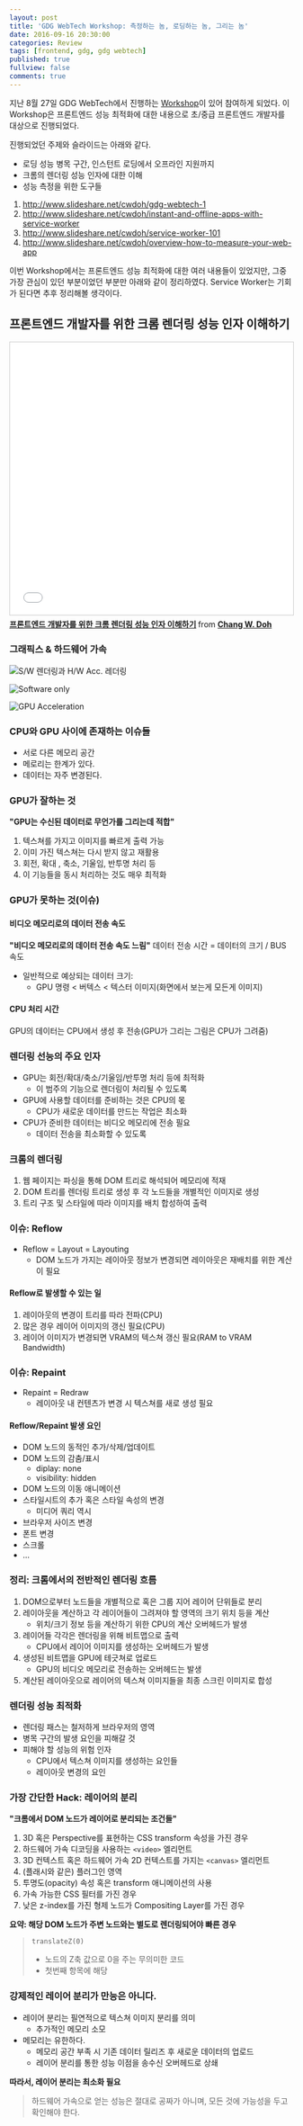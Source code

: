 ```yaml
---
layout: post
title: 'GDG WebTech Workshop: 측정하는 놈, 로딩하는 놈, 그리는 놈'
date: 2016-09-16 20:30:00
categories: Review
tags: [frontend, gdg, gdg webtech]
published: true
fullview: false
comments: true
---
```


지난 8월 27일 GDG WebTech에서 진행하는 [Workshop](http://onoffmix.com/event/75765)이 있어 참여하게 되었다. 이 Workshop은 프론트엔드 성능 최적화에 대한 내용으로 초/중급 프론트엔드 개발자를 대상으로 진행되었다.

진행되었던 주제와 슬라이드는 아래와 같다.

* 로딩 성능 병목 구간, 인스턴트 로딩에서 오프라인 지원까지
* 크롬의 렌더링 성능 인자에 대한 이해
* 성능 측정을 위한 도구들

1. http://www.slideshare.net/cwdoh/gdg-webtech-1
2. http://www.slideshare.net/cwdoh/instant-and-offline-apps-with-service-worker
3. http://www.slideshare.net/cwdoh/service-worker-101
4. http://www.slideshare.net/cwdoh/overview-how-to-measure-your-web-app

이번 Workshop에서는 프론트엔드 성능 최적화에 대한 여러 내용들이 있었지만, 그중 가장 관심이 있던 부분이었던 부분만 아래와 같이 정리하였다. Service Worker는 기회가 된다면 추후 정리해볼 생각이다.

## 프론트엔드 개발자를 위한 크롬 렌더링 성능 인자 이해하기

<iframe src="//www.slideshare.net/slideshow/embed_code/key/gB5gPyQK2Z5iyG" width="595" height="485" frameborder="0" marginwidth="0" marginheight="0" scrolling="no" style="border:1px solid #CCC; border-width:1px; margin-bottom:5px; max-width: 100%;" allowfullscreen> </iframe> <div style="margin-bottom:5px"> <strong> <a href="//www.slideshare.net/cwdoh/gdg-webtech-1" title="프론트엔드 개발자를 위한 크롬 렌더링 성능 인자 이해하기" target="_blank">프론트엔드 개발자를 위한 크롬 렌더링 성능 인자 이해하기</a> </strong> from <strong><a href="//www.slideshare.net/cwdoh" target="_blank">Chang W. Doh</a></strong> </div>

### 그래픽스 & 하드웨어 가속

![S/W 렌더링과 H/W Acc. 레더링](http://image.slidesharecdn.com/gdgwebtech1-2-140619105952-phpapp02/95/-8-638.jpg?cb=1407742521)

![Software only](http://image.slidesharecdn.com/gdgwebtech1-2-140619105952-phpapp02/95/-13-638.jpg?cb=1407742521)

![GPU Acceleration](http://image.slidesharecdn.com/gdgwebtech1-2-140619105952-phpapp02/95/-14-638.jpg?cb=1407742521)

### CPU와 GPU 사이에 존재하는 이슈들

* 서로 다른 메모리 공간
* 메로리는 한계가 있다.
* 데이터는 자주 변경된다.

### GPU가 잘하는 것

**"GPU는 수신된 데이터로 무언가를 그리는데 적합"**

1. 텍스쳐를 가지고 이미지를 빠르게 출력 가능
2. 이미 가진 텍스쳐는 다시 받지 않고 재활용
3. 회전, 확대 , 축소, 기울임, 반투명 처리 등
4. 이 기능들을 동시 처리하는 것도 매우 최적화

### GPU가 못하는 것(이슈)

#### 비디오 메모리로의 데이터 전송 속도

**"비디오 메모리로의 데이터 전송 속도 느림"**
데이터 전송 시간 = 데이터의 크기 / BUS 속도

* 일반적으로 예상되는 데이터 크기:
    * GPU 명령 < 버텍스 < 텍스터 이미지(화면에서 보는게 모든게 이미지)

#### CPU 처리 시간

GPU의 데이터는 CPU에서 생성 후 전송(GPU가 그리는 그림은 CPU가 그려줌)

### 렌더링 선능의 주요 인자

* GPU는 회전/확대/축소/기울임/반투명 처리 등에 최적화
	* 이 범주의 기능으로 렌더링이 처리될 수 있도록
* GPU에 사용할 데이터를 준비하는 것은 CPU의 몫
	* CPU가 새로운 데이터를 만드는 작업은 최소화
* CPU가 준비한 데이터는 비디오 메모리에 전송 필요
	* 데이터 전송을 최소화할 수 있도록

### 크롬의 렌더링

1. 웹 페이지는 파싱을 통해 DOM 트리로 해석되어 메모리에 적재
2. DOM 트리를 렌더링 트리로 생성 후 각 노드들을 개별적인 이미지로 생성
3. 트리 구조 및 스타일에 따라 이미지를 배치 합성하여 출력

### 이슈: Reflow

* Reflow = Layout = Layouting
	* DOM 노드가 가지는 레이아웃 정보가 변경되면 레이아웃은 재배치를 위한 계산이 필요

#### Reflow로 발생할 수 있는 일

1. 레이아웃의 변경이 트리를 따라 전파(CPU)
2. 많은 경우 레이어 이미지의 갱신 필요(CPU)
3. 레이어 이미지가 변경되면 VRAM의 텍스쳐 갱신 필요(RAM to VRAM Bandwidth)

### 이슈: Repaint

* Repaint = Redraw
	* 레이아웃 내 컨텐츠가 변경 시 텍스쳐를 새로 생성 필요

#### Reflow/Repaint 발생 요인

* DOM 노드의 동적인 추가/삭제/업데이트
* DOM 노드의 감춤/표시
	* diplay: none
	* visibility: hidden
* DOM 노드의 이동 애니메이션
* 스타일시트의 추가 혹은 스타일 속성의 변경
	* 미디어 쿼리 역시
* 브라우저 사이즈 변경
* 폰트 변경
* 스크롤
* ...

### 정리: 크롬에서의 전반적인 렌더링 흐름

1. DOM으로부터 노드들을 개별적으로 혹은 그룹 지어 레이어 단위들로 분리
2. 레이아웃을 계산하고 각 레이어들이 그려져야 할 영역의 크기 위치 등을 계산
	* 위치/크기 정보 등을 계산하기 위한 CPU의 계산 오버헤드가 발생
3. 레이어들 각각은 렌더링을 위해 비트맵으로 출력
	* CPU에서 레이어 이미지를 생성하는 오버헤드가 발생
4. 생성된 비트맵을 GPU에 테긋쳐로 업로드
	* GPU의 비디오 메모리로 전송하는 오버헤드는 발생
5. 계산된 레이아웃으로 레이어의 텍스쳐 이미지들을 최종 스크린 이미지로 합성

### 렌더링 성능 최적화

* 렌더링 패스는 철저하게 브라우저의 영역
* 병목 구간의 발생 요인을 피해갈 것
* 피해야 할 성능의 위험 인자
	* CPU에서 텍스쳐 이미지를 생성하는 요인들
	* 레이아웃 변경의 요인

### 가장 간단한 Hack: 레이어의 분리

**"크롬에서 DOM 노드가 레이어로 분리되는 조건들"**

1. 3D 혹은 Perspective를 표현하는 CSS transform 속성을 가진 경우
2. 하드웨어 가속 디코딩을 사용하는 `<video>` 엘리먼트
3. 3D 컨텍스트 혹은 하드웨어 가속 2D 컨텍스트를 가지는 `<canvas>` 엘리먼트
4. (플래시와 같은) 플러그인 영역
5. 투명도(opacity) 속성 혹은 transform 애니메이션의 사용
6. 가속 가능한 CSS 필터를 가진 경우
7. 낮은 z-index를 가진 형제 노드가 Compositing Layer를 가진 경우

**요약: 해당 DOM 노드가 주변 노드와는 별도로 렌더링되어야 빠른 경우**

> `translateZ(0)`
>
> * 노드의 Z축 값으로 0을 주는 무의미한 코드
> * 첫번째 항목에 해당

### 강제적인 레이어 분리가 만능은 아니다.

* 레이어 분리는 필연적으로 텍스쳐 이미지 분리를 의미
	* 추가적인 메모리 소모
* 메모리는 유한하다.
	* 메모리 공간 부족 시 기존 데이터 릴리즈 후 새로운 데이터의 업로드
	* 레이어 분리를 통한 성능 이점을 송수신 오버헤드로 상쇄

**따라서, 레이어 분리는 최소화 필요**

> 하드웨어 가속으로 얻는 성능은 절대로 공짜가 아니며, 모든 것에 가능성을 두고 확인해야 한다.